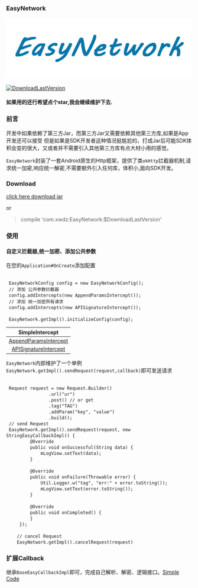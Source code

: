 ### EasyNetwork

![logo](./jar/logo.jpg)


[![DownloadLastVersion](https://api.bintray.com/packages/quinnhuang/widget/EasyNetwork/images/download.svg)](https://bintray.com/quinnhuang/widget/EasyNetwork/_latestVersion)


#### 如果用的还行希望点个star,我会继续维护下去.

### 前言
开发中如果依赖了第三方Jar，而第三方Jar又需要依赖其他第三方库,如果是App开发还可以接受
但是如果是SDK开发者这种情况挺尴尬的，打成Jar后可能SDK体积会变的很大，又或者并不需要引入其他第三方库有点大材小用的感觉。

`EasyNetwork`封装了一套Android原生的Http框架，提供了类`okHttp`拦截器机制,请求统一加密,响应统一解密,不需要额外引入任何库，体积小,面向SDK开发。

### Download

[click here download jar](https://bintray.com/quinnhuang/widget/EasyNetwork#files)


or

> compile 'com.xwdz:EasyNetwork:$DownloadLastVersion'

### 使用


#### 自定义拦截器,统一加密、添加公共参数

在您的`Application#OnCreate`添加配置

```

 EasyNetworkConfig config = new EasyNetworkConfig();
 // 添加 公共参数拦截器
 config.addIntercepts(new AppendParamsIntercept());
 // 添加 统一加密所有请求
 config.addIntercepts(new APISignatureIntercept());

 EasyNetwork.getImpl().initializeConfig(config);

```

|SimpleIntercept|
|:-:|
|[AppendParamsIntercept](https://github.com/xwdz/EasyNetwork/blob/master/app/src/main/java/com/xwdz/httpsimple/AppendGlobalParamsIntercept.java)|
|[APISignatureIntercept](https://github.com/xwdz/EasyNetwork/blob/master/app/src/main/java/com/xwdz/httpsimple/APISignatureIntercept.java)|


`EasyNetwork`内部维护了一个单例`EasyNetwork.getImpl().sendRequest(request,callback)`即可发送请求

```

 Request request = new Request.Builder()
                .url("ur")
                .post() // or get
                .tag("TAG")
                .addParam("key", "value")
                .build();
 // send Request          
 EasyNetwork.getImpl().sendRequest(request, new StringEasyCallbackImpl() {
         @Override
         public void onSuccessful(String data) {
             mLogView.setText(data);
         }
 
         @Override
         public void onFailure(Throwable error) {
             Util.Logger.w("tag", "err:" + error.toString());
             mLogView.setText(error.toString());
         }
         
         @Override
         public void onCompleted() {
         }
     });   
     
    // cancel Request
    EasyNetwork.getImpl().cancelRequest(request)               
```

### 扩展Callback
继承`BaseEasyCallbackImpl`即可，完成自己解析、解密、逻辑接口。[Simple Code](https://github.com/xwdz/EasyNetwork/blob/master/mylibrary/src/main/java/com/xwdz/http/callback/FileEasyCallbackImpl.java)




